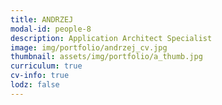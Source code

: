 ```yaml
---
title: ANDRZEJ 
modal-id: people-8
description: Application Architect Specialist
image: img/portfolio/andrzej_cv.jpg
thumbnail: assets/img/portfolio/a_thumb.jpg
curriculum: true
cv-info: true
lodz: false
---
```


